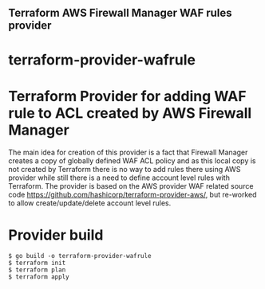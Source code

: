 ## Terraform AWS Firewall Manager WAF rules provider
# terraform-provider-wafrule

# Terraform Provider for adding WAF rule to ACL created by AWS Firewall Manager

The main idea for creation of this provider is a fact that Firewall Manager creates a copy of globally defined WAF ACL policy and as this local copy is not created by Terraform there is no way to add rules there using AWS provider while still there is a need to define account level rules with Terraform.
The provider is based on the AWS provider WAF related source code https://github.com/hashicorp/terraform-provider-aws/, but re-worked to allow create/update/delete account level rules.

# Provider build

```
$ go build -o terraform-provider-wafrule
$ terraform init
$ terraform plan
$ terraform apply
```
